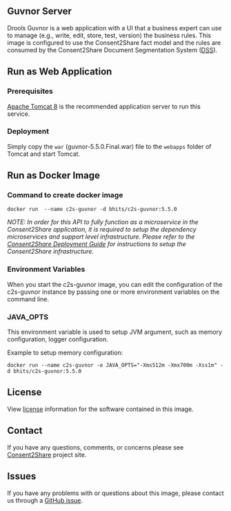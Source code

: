 ## Guvnor Server
Drools Guvnor is a web application with a UI that a business expert can use to manage (e.g., write, edit, store, test, version) the business rules. This image is  configured to use the Consent2Share fact model and the rules are consumed by the Consent2Share Document Segmentation System ([DSS](https://github.com/bhits/dss-api)).

## Run as Web Application

### Prerequisites
[Apache Tomcat 8](http://tomcat.apache.org/) is the recommended application server to run this service.

### Deployment
Simply copy the `war` (guvnor-5.5.0.Final.war) file to the `webapps` folder of Tomcat and start Tomcat.

## Run as Docker Image

### Command to create docker image

`docker run  --name c2s-guvnor -d bhits/c2s-guvnor:5.5.0`

*NOTE: In order for this API to fully function as a microservice in the Consent2Share application, it is required to setup the dependency microservices and support level infrastructure. Please refer to the [Consent2Share Deployment Guide](https://github.com/bhits/consent2share/releases/download/2.0.0/c2s-deployment-guide.pdf) for instructions to setup the Consent2Share infrastructure.*

### Environment Variables

When you start the c2s-guvnor image, you can edit the configuration of the c2s-guvnor instance by passing one or more environment variables on the command line. 

### JAVA_OPTS 

This environment variable is used to setup JVM argument, such as memory configuration, logger configuration.

Example to setup memory configuration: 

`docker run --name c2s-guvnor -e JAVA_OPTS="-Xms512m -Xmx700m -Xss1m" -d bhits/c2s-guvnor:5.5.0`


## License

View [license](https://github.com/bhits/dockerized-drools-guvnor) information for the software contained in this image.

## Contact

If you have any questions, comments, or concerns please see [Consent2Share](https://bhits.github.io/consent2share/) project site.

## Issues

If you have any problems with or questions about this image, please contact us through a [GitHub issue](https://github.com/bhits/dockerized-drools-guvnor/issues).
